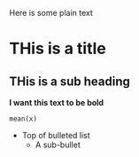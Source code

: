 Here is some plain text

# THis is a title

## THis is a sub heading

**I want this text to be bold**

`mean(x)`

  * Top of bulleted list
    * A sub-bullet
    
<!--- This is on HTML in Markdown -->

